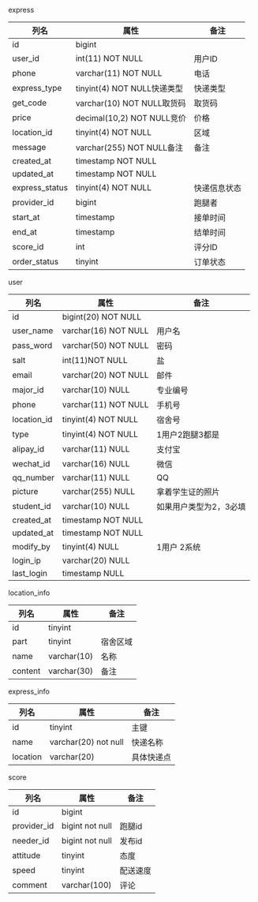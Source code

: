 express

| 列名           | 属性                        | 备注         |
| -------------- | --------------------------- | ------------ |
| id             | bigint                      |              |
| user_id        | int(11) NOT NULL            | 用户ID       |
| phone          | varchar(11) NOT NULL        | 电话         |
| express_type   | tinyint(4) NOT NULL快递类型 | 快递类型     |
| get_code       | varchar(10) NOT NULL取货码  | 取货码       |
| price          | decimal(10,2) NOT NULL竞价  | 价格         |
| location_id    | tinyint(4) NOT NULL         | 区域         |
| message        | varchar(255) NOT NULL备注   | 备注         |
| created_at     | timestamp NOT NULL          |              |
| updated_at     | timestamp NOT NULL          |              |
| express_status | tinyint(4) NOT NULL         | 快递信息状态 |
| provider_id    | bigint                      | 跑腿者       |
| start_at       | timestamp                   | 接单时间     |
| end_at         | timestamp                   | 结单时间     |
| score_id       | int                         | 评分ID       |
| order_status   | tinyint                     | 订单状态     |





user


| 列名 | 属性 | 备注 |
| ----------- | -------------------- | -------- |
| id          | bigint(20) NOT NULL  |          |
| user_name   | varchar(16) NOT NULL | 用户名 |
| pass_word   | varchar(50) NOT NULL | 密码 |
| salt        | int(11)NOT NULL      | 盐 |
| email       | varchar(20) NOT NULL | 邮件     |
| major_id    | varchar(10) NULL     | 专业编号 |
| phone       | varchar(11) NOT NULL | 手机号   |
| location_id | tinyint(4) NOT NULL  | 宿舍号   |
| type | tinyint(4) NOT NULL  | 1用户2跑腿3都是        |
| alipay_id   | varchar(11) NULL     | 支付宝                 |
| wechat_id | varchar(16) NULL |微信|
| qq_number | varchar(11) NULL |QQ|
| picture | varchar(255) NULL |拿着学生证的照片|
| student_id | varchar(10) NULL |如果用户类型为2，3必填|
| created_at | timestamp NOT NULL ||
| updated_at | timestamp NOT NULL ||
| modify_by | tinyint(4) NULL |1用户 2系统|
| login_ip | varchar(20) NULL ||
| last_login | timestamp NULL ||

location_info

| 列名    | 属性        | 备注     |
| ------- | ----------- | -------- |
| id      | tinyint     |          |
| part    | tinyint     | 宿舍区域 |
| name    | varchar(10) | 名称     |
| content | varchar(30) | 备注     |





express_info

| 列名     | 属性                 | 备注       |
| -------- | -------------------- | ---------- |
| id       | tinyint              | 主键       |
| name     | varchar(20) not null | 快递名称   |
| location | varchar(20)          | 具体快递点 |

score

| 列名        | 属性            | 备注     |
| ----------- | --------------- | -------- |
| id          | bigint          |          |
| provider_id | bigint not null | 跑腿id   |
| needer_id   | bigint not null | 发布id   |
| attitude    | tinyint         | 态度     |
| speed       | tinyint         | 配送速度 |
| comment     | varchar(100)    | 评论     |


